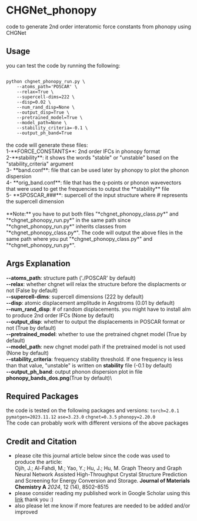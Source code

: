 # CHGNet_phonopy
code to generate 2nd order interatomic force constants from phonopy using CHGNet

## Usage
you can test the code by running the following:</br>

<code>
python chgnet_phonopy_run.py \
	--atoms_path='POSCAR' \
	--relax=True \
	--supercell-dims=222 \
	--disp=0.02 \
	--num_rand_disp=None \
	--output_disp=True \
	--pretrained_model=True \
	--model_path=None \
	--stability_criteria=-0.1 \
	--output_ph_band=True
</code>
</br>
the code will generate these files: </br>
1-**FORCE_CONSTANTS**: 2nd order IFCs in phonopy format</br>
2-**stability**: it shows the words "stable" or "unstable" based on the "stability_criteria" argument</br>
3- **band.conf**: file that can be used later by phonopy to plot the phonon dispersion</br>
4- **orig_band.conf**: file that has the q-points or phonon wavevectors that were used to get the frequencies to output the **stability** file</br>
5- **SPOSCAR_###**: supercell of the input structure where # represents the supercell dimension</br>
</br>
**Note:** you have to put both files "*chgnet_phonopy_class.py*" and "*chgnet_phonopy_run.py*" in the same path since "*chgnet_phonopy_run.py*" inherits classes from "*chgnet_phonopy_class.py*". The code will output the above files in the same path where you put "*chgnet_phonopy_class.py*" and "*chgnet_phonopy_run.py*".

## Args Explanation
**--atoms_path**: structure path ('./POSCAR' by default) \
**--relax**: whether chgnet will relax the structure before the displacments or not (False by default) \
**--supercell-dims**: supercell dimensions (222 by default)\
**--disp**: atomic displacement amplitude in Angstroms (0.01 by default)\
**--num_rand_disp**: # of random displacements. you might have to install alm to produce 2nd order IFCs (None by default) \
**--output_disp**: whether to output the displacements in POSCAR format or not (True by default)\
**--pretrained_model**: whether to use the pretrained chgnet model (True by default)\
**--model_path**: new chgnet model path if the pretrained model is not used (None by default)\
**--stability_criteria**: frequency stability threshold. If one frequency is less than that value, "unstable" is written on **stability** file (-0.1 by default)\
**--output_ph_band**: output phonon dispersion plot in file **phonopy_bands_dos.png**(True by default)\

## Required Packages
the code is tested on the following packages and versions:
<code>torch=2.0.1</code>
<code>pymatgen=2023.11.12</code>
<code>ase=3.23.0</code>
<code>chgnet=0.3.5</code>
<code>phonopy=2.20.0</code>
</br>The code can probably work with different versions of the above packages

## Credit and Citation
* please cite this journal article below since the code was used to produce the article:</br>
Ojih, J.; Al-Fahdi, M.; Yao, Y.; Hu, J.; Hu, M. Graph Theory and Graph Neural Network Assisted High-Throughput Crystal Structure Prediction and Screening for Energy Conversion and Storage. **Journal of Materials Chemistry A** *2024*, 12 (14), 8502–8515
*  please consider reading my published work in Google Scholar using this [link](https://scholar.google.com/citations?user=5tkWy4AAAAAJ&hl=en&oi=ao) thank you :)
*  also please let me know if more features are needed to be added and/or improved 
